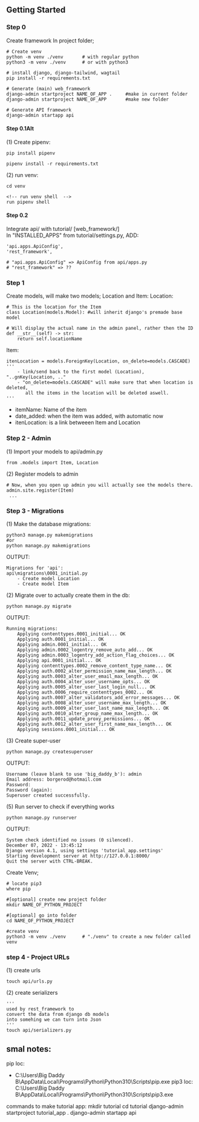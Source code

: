 ## Getting Started

### Step 0
Create framework
In project folder;  
	
	# Create venv
	python -m venv ./venv  		# with regular python
	python3 -m venv ./venv 		# or with python3

	# install django, django-tailwind, wagtail
	pip install -r requirements.txt

	# Generate (main) web_framework 
	django-admin startproject NAME_OF_APP . 	#make in current folder
	django-admin startproject NAME_OF_APP	 	#make new folder

	# Generate API framework 
	django-admin startapp api

#### Step 0.1Alt
(1) Create pipenv: 

	pip install pipenv

	pipenv install -r requirements.txt

(2) run venv:

	cd venv

	<!-- run venv shell  -->
	run pipenv shell


#### Step 0.2
Integrate api/ with tutorial/ [web_framework/]  
In "INSTALLED_APPS" from tutorial/settings.py, ADD:

	'api.apps.ApiConfig',
	'rest_framework',

	# "api.apps.ApiConfig" => ApiConfig from api/apps.py 
	# "rest_framework" => ??






### Step 1
Create models, will make two models; Location and Item:
Location:   

	# This is the location for the Item
	class Location(models.Model): #will inherit django's premade base model

	# Will display the actual name in the admin panel, rather then the ID 
	def __str__(self) -> str:
		return self.locationName
	
Item:

	itenLocation = models.ForeignKey(Location, on_delete=models.CASCADE)
	'''
		- link/send back to the first model (Location),   "..gnKey(Location, .."  
		- "on_delete=models.CASCADE" will make sure that when location is deleted,   
		   all the items in the location will be deleted aswell.
	'''  
- itemName: Name of the item
- date_added: when the item was added, with automatic now 
- itenLocation: is a link betweeen Item and Location  

	
### Step 2 - Admin 

(1) Import your models to api/admin.py
	
	from .models import Item, Location 
	
(2) Register models to admin 
	
	# Now, when you open up admin you will actually see the models there.
	admin.site.register(Item)
	 ...


### Step 3 - Migrations  
(1) Make the database migrations:

	python3 manage.py makemigrations
	#or
	python manage.py makemigrations

OUTPUT:

	Migrations for 'api':
	api\migrations\0001_initial.py
		- Create model Location
		- Create model Item

(2) Migrate over to actually create them in the db:

	python manage.py migrate
	
OUTPUT:

	Running migrations:
		Applying contenttypes.0001_initial... OK
		Applying auth.0001_initial... OK
		Applying admin.0001_initial... OK
		Applying admin.0002_logentry_remove_auto_add... OK
		Applying admin.0003_logentry_add_action_flag_choices... OK
		Applying api.0001_initial... OK
		Applying contenttypes.0002_remove_content_type_name... OK
		Applying auth.0002_alter_permission_name_max_length... OK
		Applying auth.0003_alter_user_email_max_length... OK
		Applying auth.0004_alter_user_username_opts... OK
		Applying auth.0005_alter_user_last_login_null... OK
		Applying auth.0006_require_contenttypes_0002... OK
		Applying auth.0007_alter_validators_add_error_messages... OK
		Applying auth.0008_alter_user_username_max_length... OK
		Applying auth.0009_alter_user_last_name_max_length... OK
		Applying auth.0010_alter_group_name_max_length... OK
		Applying auth.0011_update_proxy_permissions... OK
		Applying auth.0012_alter_user_first_name_max_length... OK
		Applying sessions.0001_initial... OK

(3) Create super-user

	python manage.py createsuperuser

OUTPUT:

	Username (leave blank to use 'big_daddy_b'): admin
	Email address: borgerod@hotmail.com
	Password:
	Password (again):
	Superuser created successfully.

(5) Run server to check if everything works

	python manage.py runserver

OUTPUT:

	System check identified no issues (0 silenced).
	December 07, 2022 - 13:45:12
	Django version 4.1, using settings 'tutorial_app.settings'
	Starting development server at http://127.0.0.1:8000/
	Quit the server with CTRL-BREAK.

Create Venv;

	# locate pip3
	where pip

	#[optional] create new project folder
	mkdir NAME_OF_PYTHON_PROJECT

	#[optional] go into folder
	cd NAME_OF_PYTHON_PROJECT

	#create venv
	python3 -m venv ./venv 		# "./venv" to create a new folder called venv


### step 4 -  Project URLs

(1) create urls 

	touch api/urls.py 
	
(2) create serializers 	

	''' 
	used by rest_framework to 
	convert the data from django db models 
	into somehing we can turn into Json
	'''
	touch api/serializers.py













### 







## smal notes:
pip loc:
- C:\Users\Big Daddy B\AppData\Local\Programs\Python\Python310\Scripts\pip.exe
pip3 loc:
C:\Users\Big Daddy B\AppData\Local\Programs\Python\Python310\Scripts\pip3.exe

commands to make tutorial app:
	mkdir tutorial
	cd tutorial
	django-admin startproject tutorial_app .
	django-admin startapp api